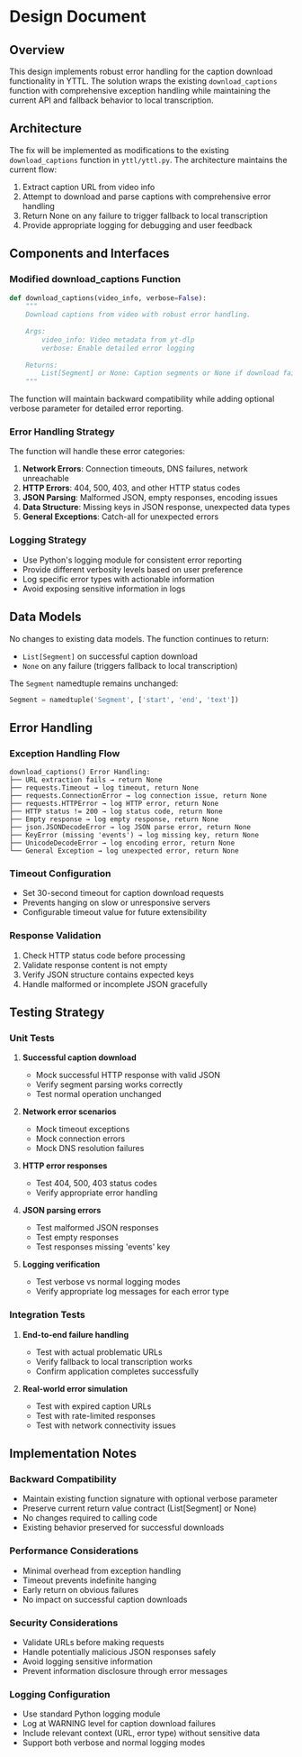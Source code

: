 # Design Document

## Overview

This design implements robust error handling for the caption download functionality in YTTL. The solution wraps the existing `download_captions` function with comprehensive exception handling while maintaining the current API and fallback behavior to local transcription.

## Architecture

The fix will be implemented as modifications to the existing `download_captions` function in `yttl/yttl.py`. The architecture maintains the current flow:

1. Extract caption URL from video info
2. Attempt to download and parse captions with comprehensive error handling
3. Return None on any failure to trigger fallback to local transcription
4. Provide appropriate logging for debugging and user feedback

## Components and Interfaces

### Modified download_captions Function

```python
def download_captions(video_info, verbose=False):
    """
    Download captions from video with robust error handling.
    
    Args:
        video_info: Video metadata from yt-dlp
        verbose: Enable detailed error logging
        
    Returns:
        List[Segment] or None: Caption segments or None if download fails
    """
```

The function will maintain backward compatibility while adding optional verbose parameter for detailed error reporting.

### Error Handling Strategy

The function will handle these error categories:

1. **Network Errors**: Connection timeouts, DNS failures, network unreachable
2. **HTTP Errors**: 404, 500, 403, and other HTTP status codes
3. **JSON Parsing**: Malformed JSON, empty responses, encoding issues
4. **Data Structure**: Missing keys in JSON response, unexpected data types
5. **General Exceptions**: Catch-all for unexpected errors

### Logging Strategy

- Use Python's logging module for consistent error reporting
- Provide different verbosity levels based on user preference
- Log specific error types with actionable information
- Avoid exposing sensitive information in logs

## Data Models

No changes to existing data models. The function continues to return:
- `List[Segment]` on successful caption download
- `None` on any failure (triggers fallback to local transcription)

The `Segment` namedtuple remains unchanged:
```python
Segment = namedtuple('Segment', ['start', 'end', 'text'])
```

## Error Handling

### Exception Handling Flow

```
download_captions() Error Handling:
├── URL extraction fails → return None
├── requests.Timeout → log timeout, return None
├── requests.ConnectionError → log connection issue, return None  
├── requests.HTTPError → log HTTP error, return None
├── HTTP status != 200 → log status code, return None
├── Empty response → log empty response, return None
├── json.JSONDecodeError → log JSON parse error, return None
├── KeyError (missing 'events') → log missing key, return None
├── UnicodeDecodeError → log encoding error, return None
└── General Exception → log unexpected error, return None
```

### Timeout Configuration

- Set 30-second timeout for caption download requests
- Prevents hanging on slow or unresponsive servers
- Configurable timeout value for future extensibility

### Response Validation

1. Check HTTP status code before processing
2. Validate response content is not empty
3. Verify JSON structure contains expected keys
4. Handle malformed or incomplete JSON gracefully

## Testing Strategy

### Unit Tests

1. **Successful caption download**
   - Mock successful HTTP response with valid JSON
   - Verify segment parsing works correctly
   - Test normal operation unchanged

2. **Network error scenarios**
   - Mock timeout exceptions
   - Mock connection errors
   - Mock DNS resolution failures

3. **HTTP error responses**
   - Test 404, 500, 403 status codes
   - Verify appropriate error handling

4. **JSON parsing errors**
   - Test malformed JSON responses
   - Test empty responses
   - Test responses missing 'events' key

5. **Logging verification**
   - Test verbose vs normal logging modes
   - Verify appropriate log messages for each error type

### Integration Tests

1. **End-to-end failure handling**
   - Test with actual problematic URLs
   - Verify fallback to local transcription works
   - Confirm application completes successfully

2. **Real-world error simulation**
   - Test with expired caption URLs
   - Test with rate-limited responses
   - Test with network connectivity issues

## Implementation Notes

### Backward Compatibility

- Maintain existing function signature with optional verbose parameter
- Preserve current return value contract (List[Segment] or None)
- No changes required to calling code
- Existing behavior preserved for successful downloads

### Performance Considerations

- Minimal overhead from exception handling
- Timeout prevents indefinite hanging
- Early return on obvious failures
- No impact on successful caption downloads

### Security Considerations

- Validate URLs before making requests
- Handle potentially malicious JSON responses safely
- Avoid logging sensitive information
- Prevent information disclosure through error messages

### Logging Configuration

- Use standard Python logging module
- Log at WARNING level for caption download failures
- Include relevant context (URL, error type) without sensitive data
- Support both verbose and normal logging modes